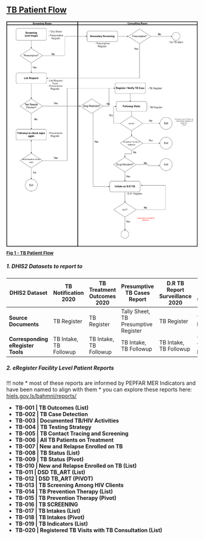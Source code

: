 ## [**TB Patient Flow**](https://drive.google.com/file/d/1b-NrAuPi7WNHNqDrUSnKzMnpSa9JrMsm/view?usp=sharing)

![Bahmni 092 after upgrade](../pics/TB_patient_flow_2.png )
<sub>[**Fig 1 - TB Patient Flow**](https://drive.google.com/file/d/1b-NrAuPi7WNHNqDrUSnKzMnpSa9JrMsm/view?usp=sharing)</sub>

##### 1. DHIS2 Datasets to report to

|DHIS2 Dataset  | TB Notification 2020 | TB Treatment Outcomes 2020 | Presumptive TB Cases Report | D.R TB Report Surveillance 2020 | D.R TB TB (Hospital) |
| --- | --- | --- | --- | --- | --- |
| **Source Documents** | TB Register | TB Register | Tally Sheet, TB Presumptive Register |TB Register |TB Register |
| **Corresponding eRegister Tools** | TB Intake, TB Followup | TB Intake, TB Followup | TB Intake, TB Followup | TB Intake, TB Followup | TB Intake, TB Followup |

##### 2. eRegister Facility Level Patient Reports

!!! note
    * most of these reports are informed by PEPFAR MER Indicators and have been named to align with them
    * you can explore these reports here: [hiels.gov.ls/bahmni/reports/](https://hiels.gov.ls/bahmni/reports)

* **TB-001 | TB Outcomes (List)**	
* **TB-002 | TB Case Detection**	
* **TB-003 | Documented TB/HIV Activities**	
* **TB-004 | TB Testing Strategy**
* **TB-005 | TB Contact Tracing and Screening**	
* **TB-006 | All TB Patients on Treatment**	
* **TB-007 | New and Relapse Enrolled on TB**	
* **TB-008 | TB Status (List)**	
* **TB-009 | TB Status (Pivot)**	
* **TB-010 | New and Relapse Enrolled on TB (List)**	
* **TB-011 | DSD TB_ART (List)**	
* **TB-012 | DSD TB_ART (PIVOT)**	
* **TB-013 | TB Screening Among HIV Clients**	
* **TB-014 | TB Prevention Therapy (List)**	
* **TB-015 | TB Prevention Therapy (Pivot)**	
* **TB-016 | TB SCREENING**	
* **TB-017 | TB Intakes (List)**	
* **TB-018 | TB Intakes (Pivot)**	
* **TB-019 | TB Indicators (List)**	
* **TB-020 | Registered TB Visits with TB Consultation (List)**